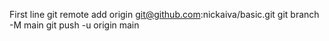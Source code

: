 First line
git remote add origin git@github.com:nickaiva/basic.git
git branch -M main
git push -u origin main
